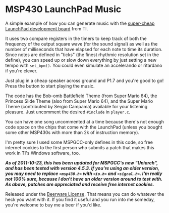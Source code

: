 # MSP430 LaunchPad Music

A simple example of how you can generate music with the
[super-cheap LaunchPad development board](http://ti.com/launchpadwiki) from TI.

It uses two compare registers in the timers to keep track of both the frequency
of the output square wave (for the sound signal) as well as the number of
milliseconds that have elapsed for each note to time its duration. Since notes
are defined in "ticks" (the finest rhythmic resolution set in the define), you
can speed up or slow down everything by just setting a new tempo with
`set_bpm()`. You could even simulate an accelerando or ritardano if you're
clever.

Just plug in a cheap speaker across ground and P1.7 and you're good to go!
Press the button to start playing the music.

The code has the Bob-omb Battlefield Theme (from Super Mario 64), the Princess
Slide Theme (also from Super Mario 64), and the Super Mario Theme (contributed
by Sergio Campama) available for your listening pleasure. Just uncomment the
desired `#include` in `player.c`.

You can have one song uncommented at a time because there's not enough code
space on the chips that come with the LaunchPad (unless you bought some other
MSP430s with more than 2k of instruction memory).

I'm pretty sure I used some MSPGCC-only defines in this code, so free internet
cookies to the first person who submits a patch that makes this work in TI's
Windows software, too.

***As of 2011-10-23, this has been updated for MSPGCC's new "Uniarch", and
has been tested with version 4.5.3. If you're using an older version, you may
need to replace `<msp430.h>` with `<io.h>` and `<signal.h>`. I'm really not
100% sure, because I don't have an older version around to test with. As above,
patches are appreciated and receive free internet cookies.***

Released under the [Beerware License](http://en.wikipedia.org/wiki/Beerware).
That means you can do whatever the heck you want with it. If you find it useful
and you run into me someday, you're welcome to buy me a beer if you'd like.
